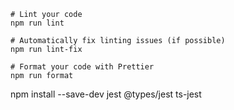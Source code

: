 ```
# Lint your code
npm run lint

# Automatically fix linting issues (if possible)
npm run lint-fix

# Format your code with Prettier
npm run format
```
npm install --save-dev jest @types/jest ts-jest